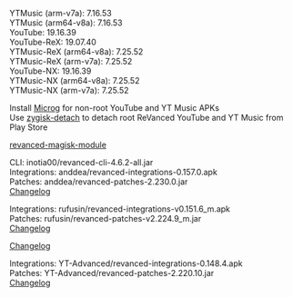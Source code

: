 YTMusic (arm-v7a): 7.16.53  
YTMusic (arm64-v8a): 7.16.53  
YouTube: 19.16.39  
YouTube-ReX: 19.07.40  
YTMusic-ReX (arm64-v8a): 7.25.52                     
YTMusic-ReX (arm-v7a): 7.25.52                     
YouTube-NX: 19.16.39  
YTMusic-NX (arm64-v8a): 7.25.52                     
YTMusic-NX (arm-v7a): 7.25.52                     

Install [Microg](https://github.com/ReVanced/GmsCore/releases) for non-root YouTube and YT Music APKs  
Use [zygisk-detach](https://github.com/j-hc/zygisk-detach) to detach root ReVanced YouTube and YT Music from Play Store  

[revanced-magisk-module](https://github.com/iamsmmh/revanced-magisk-module)
  
CLI: inotia00/revanced-cli-4.6.2-all.jar  
Integrations: anddea/revanced-integrations-0.157.0.apk  
Patches: anddea/revanced-patches-2.230.0.jar  
[Changelog](https://github.com/anddea/revanced-patches/releases/tag/v2.230.0)

Integrations: rufusin/revanced-integrations-v0.151.6_m.apk  
Patches: rufusin/revanced-patches-v2.224.9_m.jar  
[Changelog](https://github.com/rufusin/revanced-patches/releases/tag/v2.224.9_m)

[Changelog](https://github.com/rufusin/revanced-patches/releases/tag/vv2.224.9_m)

Integrations: YT-Advanced/revanced-integrations-0.148.4.apk  
Patches: YT-Advanced/revanced-patches-2.220.10.jar  
[Changelog](https://github.com/YT-Advanced/ReX-patches/releases/tag/v2.220.10)  
